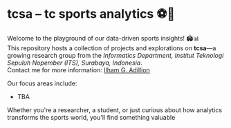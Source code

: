 # tcsa – tc sports analytics ⚽🏀

Welcome to the playground of our data-driven sports insights! 🏟️📊  
This repository hosts a collection of projects and explorations on **tcsa**—a growing research group from the *Informatics Department, Institut Teknologi Sepuluh Nopember (ITS), Surabaya, Indonesia*. <br>
Contact me for more information: [Ilham G. Adillion](https://scholar.google.co.id/citations?user=KJHvkTUAAAAJ&hl=en)

Our focus areas include:

- TBA

Whether you're a researcher, a student, or just curious about how analytics transforms the sports world, you'll find something valuable
